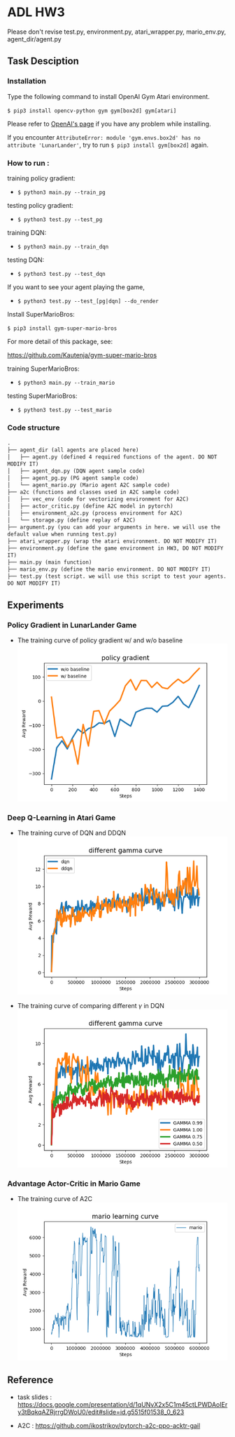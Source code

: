 # ADL HW3
Please don't revise test.py, environment.py,  atari_wrapper.py, mario_env.py, agent_dir/agent.py

## Task Desciption

### Installation
Type the following command to install OpenAI Gym Atari environment.

`$ pip3 install opencv-python gym gym[box2d] gym[atari]`

Please refer to [OpenAI's page](https://github.com/openai/gym) if you have any problem while installing.

If you encounter `AttributeError: module 'gym.envs.box2d' has no attribute 'LunarLander'`,
try to run `$ pip3 install gym[box2d]` again.

### How to run :
training policy gradient:
* `$ python3 main.py --train_pg`

testing policy gradient:
* `$ python3 test.py --test_pg`

training DQN:
* `$ python3 main.py --train_dqn`

testing DQN:
* `$ python3 test.py --test_dqn`

If you want to see your agent playing the game,
* `$ python3 test.py --test_[pg|dqn] --do_render`

Install SuperMarioBros: 

`$ pip3 install gym-super-mario-bros`

For more detail of this package, see:

https://github.com/Kautenja/gym-super-mario-bros

training SuperMarioBros:
* `$ python3 main.py --train_mario`

testing SuperMarioBros:
* `$ python3 test.py --test_mario`

### Code structure

```
.
├── agent_dir (all agents are placed here)
│   ├── agent.py (defined 4 required functions of the agent. DO NOT MODIFY IT)
│   ├── agent_dqn.py (DQN agent sample code)
│   ├── agent_pg.py (PG agent sample code)
│   └── agent_mario.py (Mario agent A2C sample code)
├── a2c (functions and classes used in A2C sample code)
│   ├── vec_env (code for vectorizing environment for A2C)
│   ├── actor_critic.py (define A2C model in pytorch)
│   ├── environment_a2c.py (process environment for A2C)
│   └── storage.py (define replay of A2C)
├── argument.py (you can add your arguments in here. we will use the default value when running test.py)
├── atari_wrapper.py (wrap the atari environment. DO NOT MODIFY IT)
├── environment.py (define the game environment in HW3, DO NOT MODIFY IT)
├── main.py (main function)
├── mario_env.py (define the mario environment. DO NOT MODIFY IT)
├── test.py (test script. we will use this script to test your agents. DO NOT MODIFY IT)

```

## Experiments

### Policy Gradient in LunarLander Game 

* The training curve of policy gradient w/ and w/o baseline
    ![](https://github.com/leo3308/Applied-Deep-Learning/blob/master/Reinforcement_Learning/picture/policy_gradient.png)

### Deep Q-Learning in Atari Game

* The training curve of DQN and DDQN
    ![](https://github.com/leo3308/Applied-Deep-Learning/blob/master/Reinforcement_Learning/picture/dqn%26ddqn.png)

* The training curve of comparing different  $\gamma$  in DQN
    ![](https://github.com/leo3308/Applied-Deep-Learning/blob/master/Reinforcement_Learning/picture/gamma_curve.png)

### Advantage Actor-Critic in Mario Game

* The training curve of A2C
    ![](https://github.com/leo3308/Applied-Deep-Learning/blob/master/Reinforcement_Learning/picture/mario_curve.png)

## Reference

* task slides : https://docs.google.com/presentation/d/1qUNvX2x5C1m45ctLPWDAoIEry3tBqkqAZRjrrgDWoU0/edit#slide=id.g5515f01538_0_623

* A2C : https://github.com/ikostrikov/pytorch-a2c-ppo-acktr-gail
